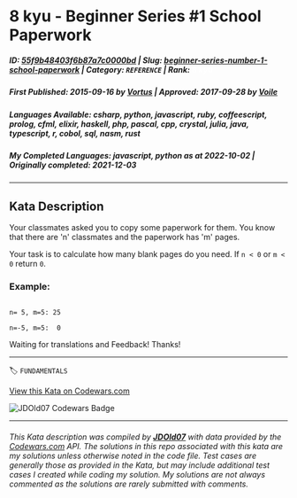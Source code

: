 # 8 kyu - Beginner Series #1 School Paperwork

##### **ID**: [55f9b48403f6b87a7c0000bd](https://www.codewars.com/kata/55f9b48403f6b87a7c0000bd) | **Slug**: [beginner-series-number-1-school-paperwork](https://www.codewars.com/kata/55f9b48403f6b87a7c0000bd) | **Category**: `REFERENCE` | **Rank**: <span style="color:white">8 kyu</span>

##### **First Published**: 2015-09-16 ***by*** [Vortus](https://www.codewars.com/users/Vortus) | **Approved**: 2017-09-28 ***by*** [Voile](https://www.codewars.com/users/Voile)

##### **Languages Available**: csharp, python, javascript, ruby, coffeescript, prolog, cfml, elixir, haskell, php, pascal, cpp, crystal, julia, java, typescript, r, cobol, sql, nasm, rust

##### **My Completed Languages**: javascript, python ***as at*** 2022-10-02 | **Originally completed**: 2021-12-03

---

## Kata Description


Your classmates asked you to copy some paperwork for them. You know that there are 'n' classmates and the paperwork has 'm' pages.



Your task is to calculate how many blank pages do you need. If `n < 0` or `m < 0` return `0`.





### Example:



```

n= 5, m=5: 25

n=-5, m=5:  0

```





Waiting for translations and Feedback! Thanks!



---


🏷 `FUNDAMENTALS`


[View this Kata on Codewars.com](https://www.codewars.com/kata/55f9b48403f6b87a7c0000bd)

![](https://www.codewars.com/users/jdold07/badges/large "JDOld07 Codewars Badge")

---

###### *This Kata description was compiled by [**JDOld07**](https://tpstech.dev) with data provided by the [Codewars.com](https://www.codewars.com) API.  The solutions in this repo associated with this kata are my solutions unless otherwise noted in the code file.  Test cases are generally those as provided in the Kata, but may include additional test cases I created while coding my solution.  My solutions are not always commented as the solutions are rarely submitted with comments.*
